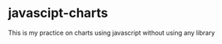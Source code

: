 javascipt-charts
================

This is my practice on charts using javascript without using any library
